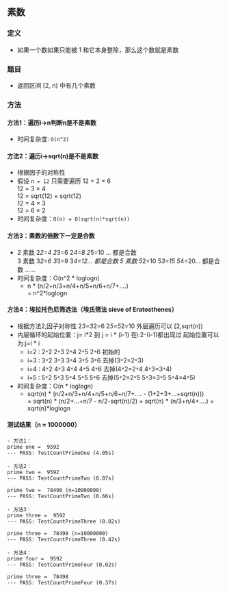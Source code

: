 ## 素数

### 定义
- 如果一个数如果只能被 1 和它本身整除，那么这个数就是素数

### 题目
- 返回区间 [2, n) 中有几个素数

### 方法
#### 方法1：遍历i->n判断n是不是素数
- 时间复杂度: `O(n^2)`

#### 方法2：遍历i->sqrt(n)是不是素数
- 根据因子的对称性
- 假设 `n = 12` 只需要遍历
    12 = 2 × 6    
    12 = 3 × 4    
    12 = sqrt(12) × sqrt(12)    
    12 = 4 × 3    
    12 = 6 × 2    
- 时间复杂度：`O(n) = O(sqrt(n)*sqrt(n))`

#### 方法3：素数的倍数下一定是合数
- 2 素数 2*2=4 2*3=6 2*4=8 2*5=10 ... 都是合数  
  3 素数 3*2=6 3*3=9 3*4=12... 都是合数
  5 素数 5*2=10 5*3=15 5*4=20... 都是合数
  ......
- 时间复杂度：O(n^2 * loglogn)  
    - n * (n/2+n/3+n/4+n/5+n/6+n/7+....)    
    = n^2*loglogn

#### 方法4：埃拉托色尼筛选法（埃氏筛法 sieve of Eratosthenes）
- 根据方法2,因子对称性 2*3=3*2=6 2*5=5*2=10 外层遍历可以 [2,sqrt(n))
- 内层循环的起始位置：j= i*2 到 j = i * (i-1)  在i:2-(i-1)都出现过 起始位置可以为:j=i * i
    - i=2 : 2`*`2 2`*`3 2`*`4 2`*`5 2`*`6  初始的
    - i=3 : 3`*`2 3`*`3 3`*`4 3`*`5 3`*`6  去掉(3`*`2=2`*`3)
    - i=4 : 4`*`2 4`*`3 4`*`4 4`*`5 4`*`6  去掉(4`*`2=2`*`4 4`*`3=3`*`4)
    - i=5 : 5`*`2 5`*`3 5`*`4 5`*`5 5`*`6  去掉(5`*`2=2`*`5 5`*`3=3`*`5 5`*`4=4`*`5)
- 时间复杂度：O(n * loglogn)  
    - sqrt(n) * (n/2+n/3+n/4+n/5+n/6+n/7+.... - (1+2+3+...+sqrt(n)))    
    = sqrt(n) * (n/2+...+n/7 - n/2-sqrt(n)/2) 
    = sqrt(n) * (n/3+n/4+....)
    = sqrt(n)*loglogn


#### 测试结果（n = 1000000）
    - 方法1：
    prime one =  9592
    --- PASS: TestCountPrimeOne (4.05s)

    - 方法2：
    prime two =  9592
    --- PASS: TestCountPrimeTwo (0.07s)

    prime two =  78498 (n=10000000)
    --- PASS: TestCountPrimeTwo (0.66s)

    - 方法3：
    prime three =  9592
    --- PASS: TestCountPrimeThree (0.02s)

    prime three =  78498 (n=10000000)
    --- PASS: TestCountPrimeThree (0.42s)

    - 方法4：
    prime four =  9592
    --- PASS: TestCountPrimeFour (0.02s)

    prime three =  78498
    --- PASS: TestCountPrimeFour (0.37s)
